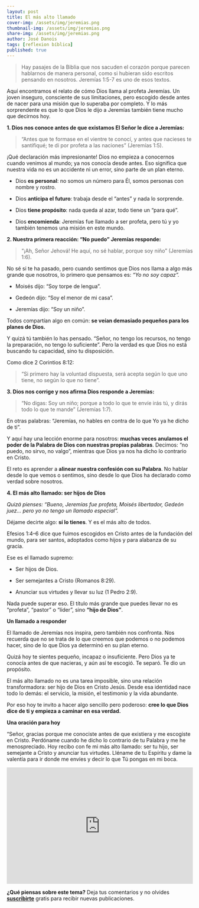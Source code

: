 ```yaml
---
layout: post
title: El más alto llamado
cover-img: /assets/img/jeremias.png
thumbnail-img: /assets/img/jeremias.png 
share-img: /assets/img/jeremias.png
author: José Danois
tags: [reflexion bíblica]
published: true
---
```

>Hay pasajes de la Biblia que nos sacuden el corazón porque parecen hablarnos de manera personal, como si hubieran sido escritos pensando en nosotros. Jeremías 1:5-7 es uno de esos textos.

Aquí encontramos el relato de cómo Dios llama al profeta Jeremías. Un joven inseguro, consciente de sus limitaciones, pero escogido desde antes de nacer para una misión que lo superaba por completo. Y lo más sorprendente es que lo que Dios le dijo a Jeremías también tiene mucho que decirnos hoy.

  

**1. Dios nos conoce antes de que existamos El Señor le dice a Jeremías:**

> “Antes que te formase en el vientre te conocí, y antes que nacieses te santifiqué; te di por profeta a las naciones” (Jeremías 1:5).

¡Qué declaración más impresionante! Dios no empieza a conocernos cuando venimos al mundo; ya nos conocía desde antes. Eso significa que nuestra vida no es un accidente ni un error, sino parte de un plan eterno.

-   Dios  **es personal**: no somos un número para Él, somos personas con nombre y rostro.

-   Dios  **anticipa el futuro**: trabaja desde el “antes” y nada lo sorprende.

-   Dios  **tiene propósito**: nada queda al azar, todo tiene un “para qué”.

-   Dios  **encomienda**: Jeremías fue llamado a ser profeta, pero tú y yo también tenemos una misión en este mundo.

  

**2. Nuestra primera reacción: “No puedo” Jeremías responde:**

> “¡Ah, Señor Jehová! He aquí, no sé hablar, porque soy niño” (Jeremías 1:6).

No sé si te ha pasado, pero cuando sentimos que Dios nos llama a algo más grande que nosotros, lo primero que pensamos es:  _“Yo no soy capaz”._

-   Moisés dijo: “Soy torpe de lengua”.

-   Gedeón dijo: “Soy el menor de mi casa”.

-   Jeremías dijo: “Soy un niño”.

Todos compartían algo en común:  **se veían demasiado pequeños para los planes de Dios.**

Y quizá tú también lo has pensado. “Señor, no tengo los recursos, no tengo la preparación, no tengo lo suficiente”. Pero la verdad es que Dios no está buscando tu capacidad, sino tu disposición.

Como dice 2 Corintios 8:12:

> “Si primero hay la voluntad dispuesta, será acepta según lo que uno tiene, no según lo que no tiene”.

  

**3. Dios nos corrige y nos afirma Dios responde a Jeremías:**

> “No digas: Soy un niño; porque a todo lo que te envíe irás tú, y dirás todo lo que te mande” (Jeremías 1:7).

En otras palabras: “Jeremías, no hables en contra de lo que Yo ya he dicho de ti”.

Y aquí hay una lección enorme para nosotros:  **muchas veces anulamos el poder de la Palabra de Dios con nuestras propias palabras**. Decimos: “no puedo, no sirvo, no valgo”, mientras que Dios ya nos ha dicho lo contrario en Cristo.

El reto es aprender a  **alinear nuestra confesión con su Palabra**. No hablar desde lo que vemos o sentimos, sino desde lo que Dios ha declarado como verdad sobre nosotros.

  

**4. El más alto llamado: ser hijos de Dios**

_Quizá pienses: “Bueno, Jeremías fue profeta, Moisés libertador, Gedeón juez… pero yo no tengo un llamado especial”._

Déjame decirte algo:  **sí lo tienes**. Y es el más alto de todos.

Efesios 1:4–6 dice que fuimos escogidos en Cristo antes de la fundación del mundo, para ser santos, adoptados como hijos y para alabanza de su gracia.

Ese es el llamado supremo:

-   Ser hijos de Dios.

-   Ser semejantes a Cristo (Romanos 8:29).

-   Anunciar sus virtudes y llevar su luz (1 Pedro 2:9).

Nada puede superar eso. El título más grande que puedes llevar no es “profeta”, “pastor” o “líder”, sino  **“hijo de Dios”**.

  

**Un llamado a responder**

El llamado de Jeremías nos inspira, pero también nos confronta. Nos recuerda que no se trata de lo que creemos que podemos o no podemos hacer, sino de lo que Dios ya determinó en su plan eterno.

Quizá hoy te sientes pequeño, incapaz o insuficiente. Pero Dios ya te conocía antes de que nacieras, y aún así te escogió. Te separó. Te dio un propósito.

El más alto llamado no es una tarea imposible, sino una relación transformadora: ser hijo de Dios en Cristo Jesús. Desde esa identidad nace todo lo demás: el servicio, la misión, el testimonio y la vida abundante.

Por eso hoy te invito a hacer algo sencillo pero poderoso:  **cree lo que Dios dice de ti y empieza a caminar en esa verdad.**

  

**Una oración para hoy**

“Señor, gracias porque me conociste antes de que existiera y me escogiste en Cristo. Perdóname cuando he dicho lo contrario de tu Palabra y me he menospreciado. Hoy recibo con fe mi más alto llamado: ser tu hijo, ser semejante a Cristo y anunciar tus virtudes. Lléname de tu Espíritu y dame la valentía para ir donde me envíes y decir lo que Tú pongas en mi boca.

<iframe width="100%" height="315" src="https://www.youtube.com/embed/SdoEN8zrXiM?si=nBpYlXv0EBz1S-EZ" title="YouTube video player" frameborder="0" allow="accelerometer; autoplay; clipboard-write; encrypted-media; gyroscope; picture-in-picture; web-share" referrerpolicy="strict-origin-when-cross-origin" allowfullscreen></iframe>

**¿Qué piensas sobre este tema?** Deja tus comentarios y no olvides **[suscribirte](https://www.feedio.co/@jdanois)** gratis para recibir nuevas publicaciones.
<!--stackedit_data:
eyJoaXN0b3J5IjpbMTEzNDYxMDkwM119
-->